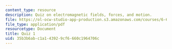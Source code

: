 ```yaml
---
content_type: resource
description: Quiz on electromagnetic fields, forces, and motion.
file: https://ol-ocw-studio-app-production.s3.amazonaws.com/courses/6-641-electromagnetic-fields-forces-and-motion-spring-2009/35b3b6abc1a143929cf6660c1964706c_MIT6_641s09_quiz2006_1.pdf
file_type: application/pdf
resourcetype: Document
title: Quiz 1
uid: 35b3b6ab-c1a1-4392-9cf6-660c1964706c
---
```

